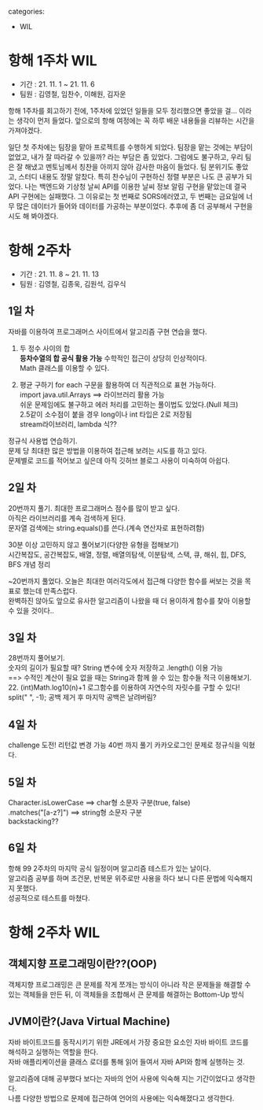 categories:
- WIL
# 항해 1주차 WIL
- 기간 : 21. 11. 1 ~ 21. 11. 6
- 팀원 : 김영철, 임찬수, 이해원, 김자운

항해 1주차를 회고하기 전에, 1주차에 있었던 일들을 모두 정리했으면 좋았을 걸... 이라는 생각이 먼저 들었다.
앞으로의 항해 여정에는 꼭 하루 배운 내용들을 리뷰하는 시간을 가져야겠다.

일단 첫 주차에는 팀장을 맡아 프로젝트를 수행하게 되었다.
팀장을 맡는 것에는 부담이 없었고, 내가 잘 따라갈 수 있을까? 라는 부담은 좀 있었다.
그럼에도 불구하고, 우리 팀은 잘 해냈고 멘토님께서 칭찬을 아끼지 않아 감사한 마음이 들었다.
팀 분위기도 좋았고, 스터디 내용도 정말 알찼다.
특히 찬수님이 구현하신 정렬 부분은 나도 큰 공부가 되었다.
나는 백엔드와 기상청 날씨 API를 이용한 날씨 정보 알림 구현을 맡았는데 결국 API 구현에는 실패했다.
그 이유로는 첫 번째로 SORS에러였고, 두 번째는 금요일에 너무 많은 데이터가 들어와 데이터를 가공하는 부분이었다.
추후에 좀 더 공부해서 구현을 시도 해 봐야겠다.



# 항해 2주차
- 기간 : 21. 11. 8 ~ 21. 11. 13
- 팀원 : 김영철, 김종욱, 김원석, 김우식 

## 1일 차  
자바를 이용하여 프로그래머스 사이트에서 알고리즘 구현 연습을 했다.  
1. 두 정수 사이의 합  
**등차수열의 합 공식 활용 가능** 수학적인 접근이 상당히 인상적이다.  
Math 클래스를 이용할 수 있다.  

2. 평균 구하기
for each 구문을 활용하여 더 직관적으로 표현 가능하다.    
import java.util.Arrays ==> 라이브러리 활용 가능  
쉬운 문제임에도 불구하고 에러 처리를 고민하는 풀이법도 있었다.(Null 체크)  
2.5같이 소수점이 붙을 경우 long이나 int 타입은 2로 저장됨   
stream라이브러리, lambda 식??

정규식 사용법 연습하기.  
문제 당 최대한 많은 방법을 이용하여 접근해 보려는 시도를 하고 있다.  
문제별로 코드를 적어보고 싶은데 아직 깃허브 블로그 사용이 미숙하여 아쉽다.  

## 2일 차  
20번까지 풀기.
최대한 프로그래머스 점수를 많이 받고 싶다.  
아직은 라이브러리를 계속 검색하게 된다.  
문자열 검색에는 string.equals()를 쓴다.(계속 연산자로 표현하려함)  

30분 이상 고민하지 않고 풀어보기(다양한 유형을 접해보기)   
시간복잡도, 공간복잡도, 배열, 정렬, 배열의탐색, 이분탐색, 스택, 큐, 해쉬, 힙, DFS, BFS 개념 정리

~20번까지 풀었다. 오늘은 최대한 여러각도에서 접근해 다양한 함수를 써보는 것을 목표로 했는데 만족스럽다.  
완벽하진 않아도 앞으로 유사한 알고리즘이 나왔을 때 더 용이하게 함수를 찾아 이용할 수 있을 것이다..  

## 3일 차
28번까지 풀어보기.  
숫자의 길이가 필요할 때? String 변수에 숫자 저장하고 .length() 이용 가능  
==> 수적인 계산이 필요 없을 때는 String과 함께 쓸 수 있는 함수들 적극 이용해보기.  
22. (int)Math.log10(n)+1 로그함수를 이용하여 자연수의 자릿수를 구할 수 있다!  
split(" ", -1); 공백 제거 후 마지막 공백은 날려버림?  

## 4일 차  
challenge 도전!
리턴값 변경 가능
40번 까지 풀기
카카오로그인 문제로 정규식을 익혔다.

## 5일 차  
Character.isLowerCase ==> char형 소문자 구분(true, false)  
.matches("[a-z?]") ==> string형 소문자 구분  
backstacking??  

## 6일 차
항해 99 2주차의 마지막 공식 일정이며 알고리즘 테스트가 있는 날이다.  
알고리즘 공부를 하며 조건문, 반복문 위주로만 사용을 하다 보니 다른 문법에 익숙해지지 못했다.   
성공적으로 테스트를 마쳤다.  

# 항해 2주차 WIL  
## 객체지향 프로그래밍이란??(OOP)  
객체지향 프로그래밍은 큰 문제를 작게 쪼개는 방식이 아니라 작은 문제들을 해결할 수 있는 객체들을 만든 뒤, 이 객체들을 조합해서 큰 문제를 해결하는 Bottom-Up 방식  

## JVM이란?(Java Virtual Machine)  
자바 바이트코드를 동작시키기 위한 JRE에서 가장 중요한 요소인 자바 바이트 코드를 해석하고 실행하는 역할을 한다.  
자바 애플리케이션을 클래스 로더를 통해 읽어 들여서 자바 API와 함께 실행하는 것.  

알고리즘에 대해 공부했다 보다는 자바의 언어 사용에 익숙해 지는 기간이었다고 생각한다.  
나름 다양한 방법으로 문제에 접근하여 언어의 사용에는 익숙해졌다고 생각한다.  
